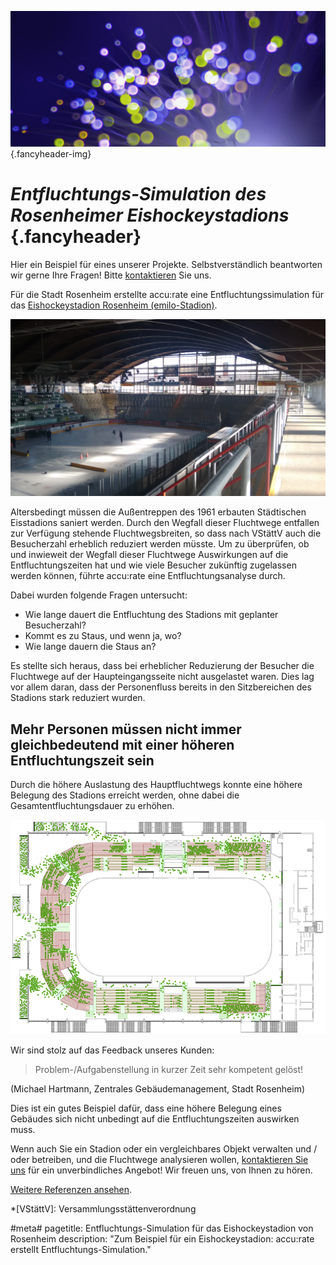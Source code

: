 ![](/img/accurate-bild-3.jpg) {.fancyheader-img}
# *Entfluchtungs-Simulation des Rosenheimer Eishockeystadions* {.fancyheader}

Hier ein Beispiel für eines unserer Projekte.
Selbstverständlich beantworten wir gerne Ihre Fragen!
Bitte [kontaktieren](kontakt) Sie uns.

Für die Stadt Rosenheim erstellte accu:rate eine Entfluchtungssimulation für das [Eishockeystadion Rosenheim (emilo-Stadion)](https://de.wikipedia.org/wiki/Emilo-Stadion).

![Rosenheim-Eishockeystadion](img/referenzen/rosenheim-eishockeystadion.jpg)

Altersbedingt müssen die Außentreppen des 1961 erbauten Städtischen Eisstadions saniert werden. Durch den Wegfall dieser Fluchtwege entfallen zur Verfügung stehende Fluchtwegsbreiten, so dass nach VStättV auch die Besucherzahl erheblich reduziert werden müsste. Um zu überprüfen, ob und inwieweit der Wegfall dieser Fluchtwege Auswirkungen auf die Entfluchtungszeiten hat und wie viele Besucher zukünftig zugelassen werden können, führte accu:rate eine Entfluchtungsanalyse durch. 

Dabei wurden folgende Fragen untersucht: 

* Wie lange dauert die Entfluchtung des Stadions mit geplanter Besucherzahl?
* Kommt es zu Staus, und wenn ja, wo?
* Wie lange dauern die Staus an?

Es stellte sich heraus, dass bei erheblicher Reduzierung der Besucher die Fluchtwege auf der Haupteingangsseite nicht ausgelastet waren. Dies lag vor allem daran, dass der Personenfluss bereits in den Sitzbereichen des Stadions stark reduziert wurden. 

## Mehr Personen müssen nicht immer gleichbedeutend mit einer höheren Entfluchtungszeit sein

Durch die höhere Auslastung des Hauptfluchtwegs konnte eine höhere Belegung des Stadions erreicht werden, ohne dabei die Gesamtentfluchtungsdauer zu erhöhen.

![Screenshot der Simulation](img/referenzen/rosenheim-eishockeystadion-screenshot.png)

Wir sind stolz auf das Feedback unseres Kunden:
> Problem-/Aufgabenstellung in kurzer Zeit sehr kompetent gelöst!

(Michael Hartmann, Zentrales Gebäudemanagement, Stadt Rosenheim)

Dies ist ein gutes Beispiel dafür, dass eine höhere Belegung eines Gebäudes sich nicht unbedingt auf die Entfluchtungszeiten auswirken muss.

Wenn auch Sie ein Stadion oder ein vergleichbares Objekt verwalten und / oder betreiben, und die Fluchtwege analysieren wollen, [kontaktieren Sie uns](kontakt) für ein unverbindliches Angebot! Wir freuen uns, von Ihnen zu hören.

[Weitere Referenzen ansehen](referenzen).

<!-- Abkürzungen: -->

*[VStättV]: Versammlungsstättenverordnung

#meta#
pagetitle: Entfluchtungs-Simulation für das Eishockeystadion von Rosenheim
description: "Zum Beispiel für ein Eishockeystadion: accu:rate erstellt Entfluchtungs-Simulation."

